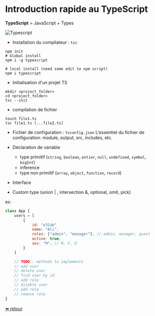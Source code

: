 # Introduction rapide au TypeScript

**TypeScript** = JavaScript + Types

![Typescript](https://rblmdst.github.io/angular-training-gdg-lome/assets/images/typescript.png)

- Installation du compilateur : `tsc`

```
npm init
# Global install
npm i -g typescript

# local install (need some edit to npm script)
npm i typescript
```

- Initialisation d'un projet TS

```
mkdir <project_folder>
cd <project_folder>
tsc --init
```

- compilation de fichier

```
touch file1.ts
tsc file1.ts [...file2.ts]
```

- Fichier de configuration : `tsconfig.json`
  L'essentiel du fichier de configuration: module, output, src, includes, etc.

- Déclaration de variable
  - type primitif (`string`, `boolean`, `entier`, `null`, `undefined`, `symbol`, `bigInt`)
  - inference
  - type non primitif (`array`, `object`, `function`, `record`)
- Interface
- Custom type (union | , intersection &, optional, omit, pick)

ex:

```js
class App {
	users = [
		{
			id: "e32ab"
			name: "Ali",
			roles: ["admin", "manager"], // admin, manager, guest
			active: true,
			sex: "M", // M, F, O
		}
	]

	// TODO : methods to implements
	// add user
	// delete user
	// find user by id
	// add role
	// disable user
	// add role
	// remove role
}
```

[⬅️ retour](https://rblmdst.github.io/angular-training-gdg-lome/day-1)
